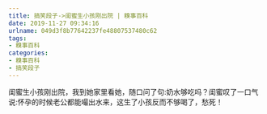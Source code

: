 ```yaml
---
title: 搞笑段子->闺蜜生小孩刚出院 | 糗事百科
date: 2019-11-27 09:34:16
urlname: 049d3f8b77642237fe48807537480c62
tags: 
- 糗事百科
categories:
- 糗事百科
- 搞笑段子
---
```

闺蜜生小孩刚出院，我到她家里看她，随口问了句:奶水够吃吗？闺蜜叹了一口气 说:怀孕的时候老公都能嘬出水来，这生了小孩反而不够喝了，愁死！


